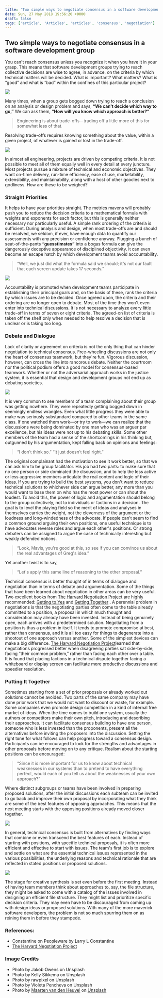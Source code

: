 ```yaml
---
title: 'Two simple ways to negotiate consensus in a software development group'
date: Sun, 27 May 2018 19:56:20 +0000
draft: false
tags: ['article', 'Articles', 'articles', 'consensus', 'negotiation']
---
```


Two simple ways to negotiate consensus in a software development group
----------------------------------------------------------------------

You can't reach consensus unless you recognize it when you have it in your grasp. This means that software development groups trying to reach collective decisions are wise to agree, in advance, on the criteria by which technical matters will be decided. What is important? What matters? What is “good” and what is “bad” within the confines of this particular project?

![](http://hangaroundtheweb.com/wp-content/uploads/2018/05/jakob-owens-209001-unsplash.jpg)

Many times, when a group gets bogged down trying to reach a conclusion on an analysis or design problem and says, **“We can't decide which way to go,”** We can ask them, **“How will you know which approach is better?”**

> Engineering is about trade-offs—trading off a little more of this for somewhat less of that.

Resolving trade-offs requires knowing something about the value, within a given project, of whatever is gained or lost in the trade-off.

![](http://hangaroundtheweb.com/wp-content/uploads/2018/05/project-objectives-composition.jpg)

In almost all engineering, projects are driven by competing criteria. It is not possible to meet all of them equally well in every detail at every juncture. Most projects pursue a mixture of technical and economic objectives. They want on-time delivery, run-time efficiency, ease of use, marketability, extensibility, and maintainability, along with a host of other goodies next to godliness. How are these to be weighed?

### Straight Priorities

It helps to have your priorities straight. The metrics mavens will probably push you to reduce the decision criteria to a mathematical formula with weights and exponents for each factor, but this is generally neither necessary nor particularly useful. A simple rank ordering of the criteria is sufficient. During analysis and design, when most trade-offs are and should be resolved, we seldom, if ever, have enough data to quantify our assessments with any precision or confidence anyway. Plugging a bunch of seat-of-the-pants **“guesstimates”** into a bogus formula can give the dangerously deceptive appearance of disciplined objectivity. It can even become an escape hatch by which development teams avoid accountability.

> “Well, we just did what the formula said we should; it's not our fault that each screen update takes 17 seconds.”

![](http://hangaroundtheweb.com/wp-content/uploads/2018/05/negotiating-consensus-001.jpg)

Accountability is promoted when development teams participate in establishing their principal goals and, on the basis of these, rank the criteria by which issues are to be decided. Once agreed upon, the criteria and their ordering are no longer open to debate. Most of the time they won't even enter into technical discussions. It is not necessary to analyze every little trade-off in terms of seven or eight criteria. The agreed-on list of criteria is taken off the shelf only when needed to help resolve a decision that is unclear or is taking too long.

### Debate and Dialogue

Lack of clarity or agreement on criteria is not the only thing that can hinder negotiation to technical consensus. Free-wheeling discussions are not only the heart of consensus teamwork, but they're fun. Vigorous discussion, however, can cross the line into rancorous debate. Neither the courtroom nor the political podium offers a good model for consensus-based teamwork. Whether or not the adversarial approach works in the justice system, it is essential that design and development groups not end up as debating societies.

![](http://hangaroundtheweb.com/wp-content/uploads/2018/05/rawpixel-668349-unsplash.jpg)

It is very common to see members of a team complaining about their group was getting nowhere. They were repeatedly getting bogged down in seemingly endless wrangles. Even what little progress they were able to make was seriously substandard compared to other teams in the same class. If one watched them work—or try to work—we can realize that the discussions were being dominated by one man who was an arguer par excellence, but his ideas were not up to his debating skills. Some other members of the team had a sense of the shortcomings in his thinking but, outgunned by his argumentation, kept falling back on opinions and feelings:

> “I don't think so.” “It just doesn't feel right.”

The original complainant had the motivation to see it work better, so that we can ask him to be group facilitator. His job had two parts: to make sure that no one person or side dominated the discussion, and to help the less active or less aggressive members articulate the real content and logic of their ideas. If you are trying to build the best systems, you don't want to reduce technical solutions to whichever side can argue better, any more than you would want to base them on who has the most power or can shout the loudest. To avoid this, the power of logic and argumentation should belong to the group collectively, not to individuals or factions in a decision. The goal is to level the playing field so the merit of ideas and analyses in themselves carries the weight, not the cleverness of the argument or the loudness and long-windedness of the advocate. If people can't seem to find a common ground arguing their own positions, one useful technique is to have advocates reverse roles and argue each other's positions. Or strong debaters can be assigned to argue the case of technically interesting but weakly defended notions.

> “Look, Mavis, you're good at this, so see if you can convince us about the real advantages of Greg's idea.”

Yet another twist is to say,

> “Let's apply this same line of reasoning to the other proposal.”

Technical consensus is better thought of in terms of dialogue and negotiation than in terms of debate and argumentation. Some of the things that have been learned about negotiation in other areas can be very useful. Two excellent books from [The Harvard Negotiation Project](https://www.pon.harvard.edu/) are highly recommended: [Getting to Yes](http://amzn.in/fHK2pMr%20) and [Getting Together](http://amzn.in/ay5ac9P) . A perennial problem in negotiations is that the negotiating parties often come to the table already committed to a position, a proposal in which much thought and consideration may already have been invested. Instead of being genuinely open, each arrives with a predetermined solution. Negotiating from a position is thus a problem in itself. It tends to promote compromise at best, rather than consensus, and it is all too easy for things to degenerate into a shootout of one approach versus another. Some of the simplest devices can make a big difference. [The Harvard Negotiation Project](https://www.pon.harvard.edu/)learned that negotiations progressed better when disagreeing parties sat side-by-side, facing “their common problem,” rather than facing each other over a table. It is found that placing factions in a technical dispute together facing a whiteboard or display screen can facilitate more productive discussions and speedier resolution.

### Putting It Together

Sometimes starting from a set of prior proposals or already worked out solutions cannot be avoided. Two parts of the same company may have done prior work that we would not want to discount or waste, for example. Some companies even promote design competition in a kind of internal free market of ideas. When the time comes to build one system, usually the authors or competitors make their own pitch, introducing and describing their approaches. It can facilitate consensus building to have one person, someone who is less invested than the proponents, present all the alternatives before inviting the proposers into the discussion. Setting the right tone for what follows can help progress toward a consensus design. Participants can be encouraged to look for the strengths and advantages in other proposals before moving on to any critique. Realism about the starting positions can be encouraged:

> “Since it is more important for us to know about technical weaknesses in our systems than to pretend to have everything perfect, would each of you tell us about the weaknesses of your own approach?”

Where distinct subgroups or teams have been involved in preparing proposed solutions, after the initial discussions each subteam can be invited to go back and improve their own proposal by incorporating what they think are some of the best features of opposing approaches. This means that the next meeting starts with the opposing positions already moved closer together.

![](http://hangaroundtheweb.com/wp-content/uploads/2018/05/Screenshot-2018-5-25-Tools-of-the-Trade-photo-by-Scott-Warman-scottiewarman-on-Unsplash.jpg)

In general, technical consensus is built from alternatives by finding ways that combine or even transcend the best features of each. Instead of starting with positions, with specific technical proposals, it is often more efficient and effective to start with issues. The team's first job is to explore and settle on what are the essential technical issues represented in the various possibilities, the underlying reasons and technical rationale that are reflected in stated positions or proposed solutions.

![](http://hangaroundtheweb.com/wp-content/uploads/2018/05/violeta-pencheva-1827-unsplash.jpg)

The stage for creative synthesis is set even before the first meeting. Instead of having team members think about approaches to, say, the file structure, they might be asked to come with a catalog of the issues involved in designing an efficient file structure. They might list and prioritize specific decision criteria. They may even have to be discouraged from coming up with design ideas or proposed solutions. With many of the more maverick software developers, the problem is not so much spurring them on as reining them in before they stampede.

### References:

*   Constantine on Peopleware by Larry L Constantine
*   [The Harvard Negotiation Project](https://www.pon.harvard.edu/)

### Image Credits

*   Photo by Jakob Owens on Unsplash
*   Photo by Kelly Sikkema on Unsplash
*   Photo by rawpixel on Unsplash
*   Photo by Violeta Pencheva on Unsplash
*   Photo by [Maarten van den Heuvel](https://unsplash.com/photos/_pc8aMbI9UQ?utm_source=unsplash&utm_medium=referral&utm_content=creditCopyText) on [Unsplash](https://unsplash.com/search/photos/negotiation?utm_source=unsplash&utm_medium=referral&utm_content=creditCopyText)